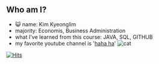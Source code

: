 ## Who am I?
- :smiley_cat: name: Kim Kyeonglim
- majority: Economis, Business Administration
- what I've learned from this course: JAVA, SQL, GITHUB
- my favorite youtube channel is '[haha ha](https://www.youtube.com/c/hahahaYouTube/videos)'
![cat](https://img.theqoo.net/img/ptBpL.jpg)

[![Hits](https://hits.seeyoufarm.com/api/count/incr/badge.svg?url=https%3A%2F%2Fgithub.com%2FSamSaekE&count_bg=%23D5D5D3&title_bg=%23CAFFA6&icon=&icon_color=%23E7E7E7&title=hits&edge_flat=true)](https://hits.seeyoufarm.com)